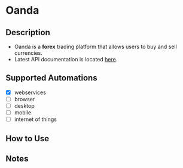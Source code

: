 # Oanda

## Description
- Oanda is a **forex** trading platform that allows users to buy and sell currencies.
- Latest API documentation is located [here](https://developer.oanda.com/rest-live-v20/introduction/).

## Supported Automations
- [X] webservices
- [ ] browser
- [ ] desktop
- [ ] mobile
- [ ] internet of things

## How to Use

## Notes